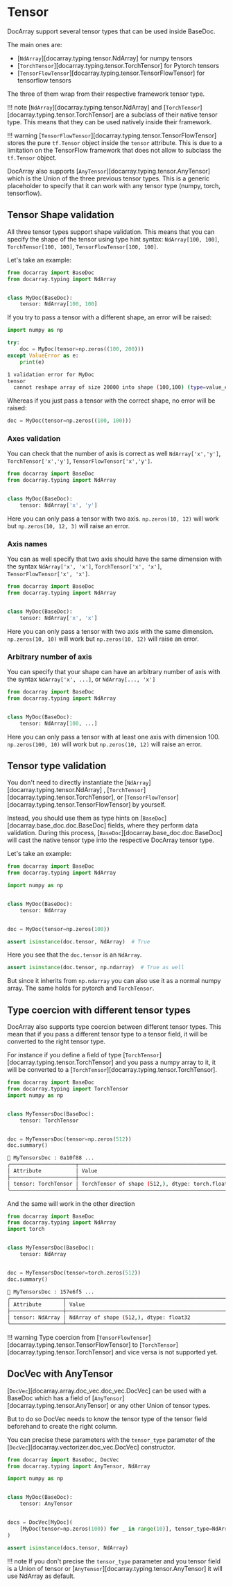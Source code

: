 # Tensor



DocArray support several tensor types that can be used inside BaseDoc. 

The main ones are:

- [`NdArray`][docarray.typing.tensor.NdArray] for numpy tensors
- [`TorchTensor`][docarray.typing.tensor.TorchTensor] for Pytorch tensors
- [`TensorFlowTensor`][docarray.typing.tensor.TensorFlowTensor] for tensorflow tensors

The three of them wrap from their respective framework tensor type. 

!!! note
    [`NdArray`][docarray.typing.tensor.NdArray] and [`TorchTensor`][docarray.typing.tensor.TorchTensor] are a subclass of their native tensor type. This means that they can be used natively inside their framework.

!!! warning
    [`TensorFlowTensor`][docarray.typing.tensor.TensorFlowTensor] stores the pure `tf.Tensor` object inside the `tensor` attribute. This is due to a limitation on the TensorFlow framework that does not allow to subclass the `tf.Tensor` object.

DocArray also supports [`AnyTensor`][docarray.typing.tensor.AnyTensor] which is the Union of the three previous tensor types. 
This is a generic placeholder to specify that it can work with any tensor type (numpy, torch, tensorflow).


## Tensor Shape validation

All three tensor types support shape validation. This means that you can specify the shape of the tensor using type hint syntax: `NdArray[100, 100]`, `TorchTensor[100, 100]`, `TensorFlowTensor[100, 100]`.

Let's take an example:

```python
from docarray import BaseDoc
from docarray.typing import NdArray


class MyDoc(BaseDoc):
    tensor: NdArray[100, 100]
``` 

If you try to pass a tensor with a different shape, an error will be raised:

```python
import numpy as np

try:
    doc = MyDoc(tensor=np.zeros((100, 200)))
except ValueError as e:
    print(e)
```

```bash
1 validation error for MyDoc
tensor
  cannot reshape array of size 20000 into shape (100,100) (type=value_error)
``` 


Whereas if you just pass a tensor with the correct shape, no error will be raised:

```python
doc = MyDoc(tensor=np.zeros((100, 100)))
``` 

### Axes validation

You can check that the number of axis is correct as well `NdArray['x','y']`, `TorchTensor['x','y']`, `TensorFlowTensor['x','y']`.

```python
from docarray import BaseDoc
from docarray.typing import NdArray


class MyDoc(BaseDoc):
    tensor: NdArray['x', 'y']
``` 

Here you can only pass a tensor with two axis. `np.zeros(10, 12)` will work but `np.zeros(10, 12, 3)` will raise an error.

### Axis names

You can as well specify that two axis should have the same dimension with the syntax `NdArray['x', 'x']`, `TorchTensor['x', 'x']`, `TensorFlowTensor['x', 'x']`.

```python
from docarray import BaseDoc
from docarray.typing import NdArray


class MyDoc(BaseDoc):
    tensor: NdArray['x', 'x']
``` 

Here you can only pass a tensor with two axis with the same dimension. `np.zeros(10, 10)` will work but `np.zeros(10, 12)` will raise an error.

### Arbitrary number of axis

You can specify that your shape can have an arbitrary number of axis with the syntax `NdArray['x', ...]`, or `NdArray[..., 'x']`

```python
from docarray import BaseDoc
from docarray.typing import NdArray


class MyDoc(BaseDoc):
    tensor: NdArray[100, ...]
``` 

Here you can only pass a tensor with at least one axis with dimension 100. `np.zeros(100, 10)` will work but `np.zeros(10, 12)` will raise an error.

## Tensor type validation

You don't need to directly instantiate the  [`NdArray`][docarray.typing.tensor.NdArray] , [`TorchTensor`][docarray.typing.tensor.TorchTensor], or [`TensorFlowTensor`][docarray.typing.tensor.TensorFlowTensor] by yourself.

Instead, you should use them as type hints on [`BaseDoc`][docarray.base_doc.doc.BaseDoc] fields, where they perform data validation.
During this process, [`BaseDoc`][docarray.base_doc.doc.BaseDoc] will cast the native tensor type into the respective DocArray tensor type.

Let's take an example:

```python
from docarray import BaseDoc
from docarray.typing import NdArray

import numpy as np


class MyDoc(BaseDoc):
    tensor: NdArray


doc = MyDoc(tensor=np.zeros(100))

assert isinstance(doc.tensor, NdArray)  # True
``` 
Here you see that the `doc.tensor` is an `NdArray`. 

```python
assert isinstance(doc.tensor, np.ndarray)  # True as well
``` 

But since it inherits from `np.ndarray` you can also use it as a normal numpy array. The same holds for pytorch and `TorchTensor`.

## Type coercion with different tensor types 


DocArray also supports type coercion between different tensor types. This mean that if you pass a different tensor type to a tensor field, it will be converted to the right tensor type.

For instance if you define a field of type [`TorchTensor`][docarray.typing.tensor.TorchTensor] and you pass a numpy array to it, it will be converted to a [`TorchTensor`][docarray.typing.tensor.TorchTensor].

```python
from docarray import BaseDoc
from docarray.typing import TorchTensor
import numpy as np


class MyTensorsDoc(BaseDoc):
    tensor: TorchTensor


doc = MyTensorsDoc(tensor=np.zeros(512))
doc.summary()
```

```bash
📄 MyTensorsDoc : 0a10f88 ...
╭─────────────────────┬────────────────────────────────────────────────────────╮
│ Attribute           │ Value                                                  │
├─────────────────────┼────────────────────────────────────────────────────────┤
│ tensor: TorchTensor │ TorchTensor of shape (512,), dtype: torch.float64      │
╰─────────────────────┴────────────────────────────────────────────────────────╯
```

And the same will work in the other direction

```python
from docarray import BaseDoc
from docarray.typing import NdArray
import torch


class MyTensorsDoc(BaseDoc):
    tensor: NdArray


doc = MyTensorsDoc(tensor=torch.zeros(512))
doc.summary()
```

```bash
📄 MyTensorsDoc : 157e6f5 ...
╭─────────────────┬────────────────────────────────────────────────────────────╮
│ Attribute       │ Value                                                      │
├─────────────────┼────────────────────────────────────────────────────────────┤
│ tensor: NdArray │ NdArray of shape (512,), dtype: float32                    │
╰─────────────────┴────────────────────────────────────────────────────────────╯
```

!!! warning
    Type coercion from [`TensorFlowTensor`][docarray.typing.tensor.TensorFlowTensor] to [`TorchTensor`][docarray.typing.tensor.TorchTensor] and vice versa is not supported yet.


## DocVec with AnyTensor

[`DocVec`][docarray.array.doc_vec.doc_vec.DocVec] can be used with a BaseDoc which has a field of [`AnyTensor`][docarray.typing.tensor.AnyTensor] or any other Union of tensor types. 

 But to do so DocVec needs to know the tensor type of the tensor field beforehand to create the right column.
 
You can precise these parameters with the `tensor_type` parameter of the [`DocVec`][docarray.vectorizer.doc_vec.DocVec] constructor.

```python
from docarray import BaseDoc, DocVec
from docarray.typing import AnyTensor, NdArray

import numpy as np


class MyDoc(BaseDoc):
    tensor: AnyTensor


docs = DocVec[MyDoc](
    [MyDoc(tensor=np.zeros(100)) for _ in range(10)], tensor_type=NdArray
)

assert isinstance(docs.tensor, NdArray)
```

!!! note
    If you don't precise the `tensor_type` parameter and you tensor field is a Union of tensor or [`AnyTensor`][docarray.typing.tensor.AnyTensor] it will use NdArray as default.
